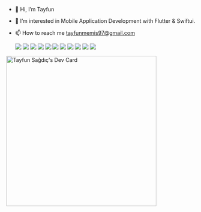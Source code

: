 - 👋 Hi, I’m Tayfun
- 👀 I’m interested in Mobile Application Development with Flutter & Swiftui.
- 📫 How to reach me tayfunmemis97@gmail.com

  <img src="https://img.icons8.com/color/48/000000/swiftui.png"/>   <img src="https://img.icons8.com/color/48/000000/flutter.png"/>  <img src="https://img.icons8.com/color/48/000000/xcode.png"/>    <img src="https://img.icons8.com/color/48/000000/android-studio--v2.png"/>    <img src="https://img.icons8.com/color/48/000000/figma--v1.png"/>   <img src="https://img.icons8.com/color/48/000000/adobe-xd--v1.png"/>    <img src="https://img.icons8.com/color/48/000000/git.png"/>   <img src="https://img.icons8.com/color/48/000000/dart.png"/>    <img src="https://img.icons8.com/color/48/000000/firebase.png"/>    <img src="https://img.icons8.com/color/48/000000/ios-logo.png"/>    <img src="https://img.icons8.com/nolan/64/android-os.png"/>

<a href="https://app.daily.dev/sagdic"><img src="https://api.daily.dev/devcards/991a3d2eecc54a5e8e4df05c3c8bf631.png?r=4w1" width="400" alt="Tayfun Sağdıç's Dev Card"/></a>



<!---
sagdic/sagdic is a ✨ special ✨ repository because its `README.md` (this file) appears on your GitHub profile.
You can click the Preview link to take a look at your changes.
--->
